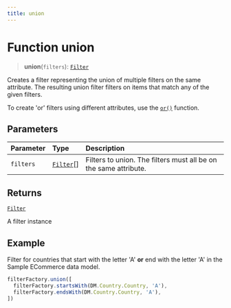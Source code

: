 ```yaml
---
title: union
---
```


# Function union

> **union**(`filters`): [`Filter`](../../../interfaces/interface.Filter.md)

Creates a filter representing the union of multiple filters on the same attribute. The resulting
union filter filters on items that match any of the given filters.

To create 'or' filters using different attributes, use the [`or()`](../namespaces/namespace.logic/functions/function.and.md) function.

## Parameters

| Parameter | Type | Description |
| :------ | :------ | :------ |
| `filters` | [`Filter`](../../../interfaces/interface.Filter.md)[] | Filters to union. The filters must all be on the same attribute. |

## Returns

[`Filter`](../../../interfaces/interface.Filter.md)

A filter instance

## Example

Filter for countries that start with the letter 'A' **or** end with the letter 'A'
in the Sample ECommerce data model.
```ts
filterFactory.union([
  filterFactory.startsWith(DM.Country.Country, 'A'),
  filterFactory.endsWith(DM.Country.Country, 'A'),
])
```
